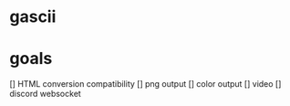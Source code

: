 # gascii

# goals
[] HTML conversion compatibility
[] png output
[] color output
[] video
[] discord websocket
